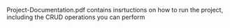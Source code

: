 Project-Documentation.pdf contains insrtuctions on how to run the project, including the CRUD operations you can perform